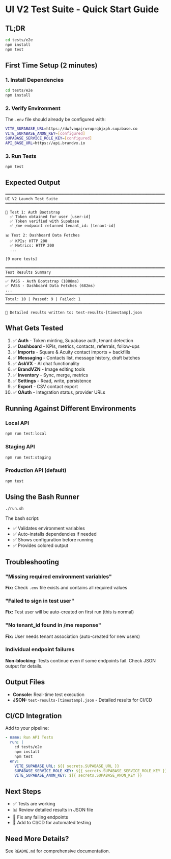 # UI V2 Test Suite - Quick Start Guide

## TL;DR

```bash
cd tests/e2e
npm install
npm test
```

## First Time Setup (2 minutes)

### 1. Install Dependencies
```bash
cd tests/e2e
npm install
```

### 2. Verify Environment
The `.env` file should already be configured with:
```bash
VITE_SUPABASE_URL=https://dwfvnqajrwruprqbjxph.supabase.co
VITE_SUPABASE_ANON_KEY=[configured]
SUPABASE_SERVICE_ROLE_KEY=[configured]
API_BASE_URL=https://api.brandvx.io
```

### 3. Run Tests
```bash
npm test
```

## Expected Output

```
══════════════════════════════════════════════════════════════════════
UI V2 Launch Test Suite
══════════════════════════════════════════════════════════════════════

🔐 Test 1: Auth Bootstrap
  ✅ Token obtained for user [user-id]
  ✅ Token verified with Supabase
  ✅ /me endpoint returned tenant_id: [tenant-id]

📊 Test 2: Dashboard Data Fetches
  ✅ KPIs: HTTP 200
  ✅ Metrics: HTTP 200
  ...

[9 more tests]

══════════════════════════════════════════════════════════════════════
Test Results Summary
══════════════════════════════════════════════════════════════════════
✅ PASS - Auth Bootstrap (1888ms)
✅ PASS - Dashboard Data Fetches (682ms)
...
══════════════════════════════════════════════════════════════════════
Total: 10 | Passed: 9 | Failed: 1
══════════════════════════════════════════════════════════════════════

📝 Detailed results written to: test-results-[timestamp].json
```

## What Gets Tested

1. ✅ **Auth** - Token minting, Supabase auth, tenant detection
2. ✅ **Dashboard** - KPIs, metrics, contacts, referrals, follow-ups
3. ✅ **Imports** - Square & Acuity contact imports + backfills
4. ✅ **Messaging** - Contacts list, message history, draft batches
5. ✅ **AskVX** - AI chat functionality
6. ✅ **BrandVZN** - Image editing tools
7. ✅ **Inventory** - Sync, merge, metrics
8. ✅ **Settings** - Read, write, persistence
9. ✅ **Export** - CSV contact export
10. ✅ **OAuth** - Integration status, provider URLs

## Running Against Different Environments

### Local API
```bash
npm run test:local
```

### Staging API
```bash
npm run test:staging
```

### Production API (default)
```bash
npm test
```

## Using the Bash Runner

```bash
./run.sh
```

The bash script:
- ✅ Validates environment variables
- ✅ Auto-installs dependencies if needed
- ✅ Shows configuration before running
- ✅ Provides colored output

## Troubleshooting

### "Missing required environment variables"
**Fix:** Check `.env` file exists and contains all required values

### "Failed to sign in test user"
**Fix:** Test user will be auto-created on first run (this is normal)

### "No tenant_id found in /me response"
**Fix:** User needs tenant association (auto-created for new users)

### Individual endpoint failures
**Non-blocking:** Tests continue even if some endpoints fail. Check JSON output for details.

## Output Files

- **Console:** Real-time test execution
- **JSON:** `test-results-[timestamp].json` - Detailed results for CI/CD

## CI/CD Integration

Add to your pipeline:
```yaml
- name: Run API Tests
  run: |
    cd tests/e2e
    npm install
    npm test
  env:
    VITE_SUPABASE_URL: ${{ secrets.SUPABASE_URL }}
    SUPABASE_SERVICE_ROLE_KEY: ${{ secrets.SUPABASE_SERVICE_ROLE_KEY }}
    VITE_SUPABASE_ANON_KEY: ${{ secrets.SUPABASE_ANON_KEY }}
```

## Next Steps

- ✅ Tests are working
- 📊 Review detailed results in JSON file
- 🔧 Fix any failing endpoints
- 🔄 Add to CI/CD for automated testing

## Need More Details?

See `README.md` for comprehensive documentation.
